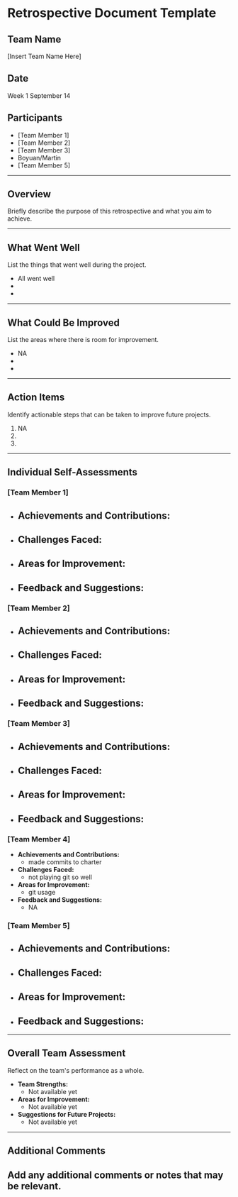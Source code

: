 # Retrospective Document Template

## Team Name
[Insert Team Name Here]

## Date
Week 1 September 14

## Participants
- [Team Member 1]
- [Team Member 2]
- [Team Member 3]
- Boyuan/Martin
- [Team Member 5]

---

## Overview
Briefly describe the purpose of this retrospective and what you aim to achieve.

---

## What Went Well
List the things that went well during the project.
- All went well
-
-

---

## What Could Be Improved
List the areas where there is room for improvement.
- NA
-
-

---

## Action Items
Identify actionable steps that can be taken to improve future projects.
1. NA
2.
3.

---

## Individual Self-Assessments
### [Team Member 1]
- **Achievements and Contributions:**
  -
- **Challenges Faced:**
  -
- **Areas for Improvement:**
  -
- **Feedback and Suggestions:**
  -

### [Team Member 2]
- **Achievements and Contributions:**
  -
- **Challenges Faced:**
  -
- **Areas for Improvement:**
  -
- **Feedback and Suggestions:**
  -

### [Team Member 3]
- **Achievements and Contributions:**
  -
- **Challenges Faced:**
  -
- **Areas for Improvement:**
  -
- **Feedback and Suggestions:**
  -

### [Team Member 4]
- **Achievements and Contributions:**
  - made commits to charter
- **Challenges Faced:**
  - not playing git so well
- **Areas for Improvement:**
  - git usage
- **Feedback and Suggestions:**
  - NA

### [Team Member 5]
- **Achievements and Contributions:**
  -
- **Challenges Faced:**
  -
- **Areas for Improvement:**
  -
- **Feedback and Suggestions:**
  -

---

## Overall Team Assessment
Reflect on the team's performance as a whole.
- **Team Strengths:**
  - Not available yet
- **Areas for Improvement:**
  - Not available yet
- **Suggestions for Future Projects:**
  - Not available yet

---

## Additional Comments
Add any additional comments or notes that may be relevant.
-
